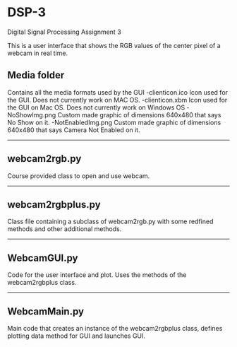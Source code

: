 # DSP-3
Digital Signal Processing Assignment 3

This is a user interface that shows the RGB values of the center pixel of a webcam in real time.

Media folder
-----------------
Contains all the media formats used by the GUI
-clienticon.ico    Icon used for the GUI. Does not currently work on MAC OS.
-clienticon.xbm    Icon used for the GUI on Mac OS. Does not currently work on Windows OS
-NoShowImg.png     Custom made graphic of dimensions 640x480 that says No Show on it.
-NotEnabledImg.png Custom made graphic of dimensions 640x480 that says Camera Not Enabled on it.

-------------------------------------

webcam2rgb.py
-----------------
Course provided class to open and use webcam.

-------------------------------------

webcam2rgbplus.py
-----------------
Class file containing a subclass of webcam2rgb.py with some redfined methods and other additional methods.

-------------------------------------

WebcamGUI.py
-----------------
Code for the user interface and plot. Uses the methods of the webcam2rgbplus class.

-------------------------------------

WebcamMain.py
-----------------
Main code that creates an instance of the webcam2rgbplus class, defines plotting data method for GUI and launches GUI.

